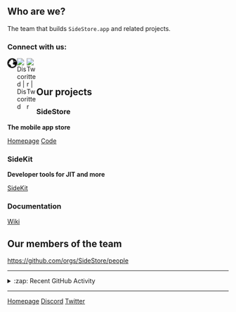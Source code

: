 <!-- 
Docs: How to use GitHub README and actions to auto-generate embedded content.
https://github.com/anuraghazra/github-readme-stats
https://www.youtube.com/watch?v=n6d4KHSKqGk
https://github.com/rahuldkjain/github-profile-readme-generator
 -->

## Who are we?

The team that builds `SideStore.app` and related projects.

### Connect with us:

<!--
[![Website](https://img.shields.io/website?label=sidestore.io&style=for-the-badge&url=https://sidestore.io)](https://sidestore.io)
[![Twitter Follow](https://img.shields.io/twitter/follow/sidestore_io?color=1DA1F2&logo=twitter&style=for-the-badge)](https://twitter.com/intent/follow?original_referer=https%3A%2F%2Fgithub.com%2Fsidestore&screen_name=sidestore)
[![GitHub Followers](https://img.shields.io/github/followers/sidestore?style=for-the-badge)]()
[![GitHub Sponsors](https://img.shields.io/github/sponsors/sidestore?style=for-the-badge
)]() 
-->

[<img align="left" alt="sidestore.io" width="22px" src="https://raw.githubusercontent.com/iconic/open-iconic/master/svg/globe.svg" />][website]
[<img align="left" alt="Discord | Discord" width="22px" src="https://cdn.jsdelivr.net/npm/simple-icons@v3/icons/discord.svg" />][discord]
[<img align="left" alt="Twitter | Twitter" width="22px" src="https://cdn.jsdelivr.net/npm/simple-icons@v3/icons/twitter.svg" />][twitter]

<br />
<br />

## Our projects

### SideStore

__The mobile app store__

[Homepage][website]
[Code][git.sidestore]

### SideKit

__Developer tools for JIT and more__

[SideKit][git.sidekit]

### Documentation

[Wiki][wiki]

## Our members of the team

https://github.com/orgs/SideStore/people

---

<details>
  <summary>:zap: Recent GitHub Activity</summary>

<!--START_SECTION:activity-->
1. ❌ Closed PR [#58](https://github.com/SideStore/Community-Source/pull/58) in [SideStore/Community-Source](https://github.com/SideStore/Community-Source)
2. ❗️ Closed issue [#825](https://github.com/SideStore/SideStore/issues/825) in [SideStore/SideStore](https://github.com/SideStore/SideStore)
3. ❗️ Closed issue [#840](https://github.com/SideStore/SideStore/issues/840) in [SideStore/SideStore](https://github.com/SideStore/SideStore)
4. ❗️ Closed issue [#795](https://github.com/SideStore/SideStore/issues/795) in [SideStore/SideStore](https://github.com/SideStore/SideStore)
5. ❗️ Closed issue [#733](https://github.com/SideStore/SideStore/issues/733) in [SideStore/SideStore](https://github.com/SideStore/SideStore)
6. ❗️ Closed issue [#724](https://github.com/SideStore/SideStore/issues/724) in [SideStore/SideStore](https://github.com/SideStore/SideStore)
7. ❗️ Closed issue [#764](https://github.com/SideStore/SideStore/issues/764) in [SideStore/SideStore](https://github.com/SideStore/SideStore)
8. ❗️ Closed issue [#771](https://github.com/SideStore/SideStore/issues/771) in [SideStore/SideStore](https://github.com/SideStore/SideStore)
9. ❗️ Closed issue [#712](https://github.com/SideStore/SideStore/issues/712) in [SideStore/SideStore](https://github.com/SideStore/SideStore)
10. ❗️ Closed issue [#708](https://github.com/SideStore/SideStore/issues/708) in [SideStore/SideStore](https://github.com/SideStore/SideStore)
11. ❗️ Closed issue [#701](https://github.com/SideStore/SideStore/issues/701) in [SideStore/SideStore](https://github.com/SideStore/SideStore)
12. ❗️ Closed issue [#774](https://github.com/SideStore/SideStore/issues/774) in [SideStore/SideStore](https://github.com/SideStore/SideStore)
13. 🗣 Commented on [#691](https://github.com/SideStore/SideStore/issues/691) in [SideStore/SideStore](https://github.com/SideStore/SideStore)
14. ❗️ Closed issue [#691](https://github.com/SideStore/SideStore/issues/691) in [SideStore/SideStore](https://github.com/SideStore/SideStore)
15. ❗️ Closed issue [#826](https://github.com/SideStore/SideStore/issues/826) in [SideStore/SideStore](https://github.com/SideStore/SideStore)
16. ❗️ Closed issue [#836](https://github.com/SideStore/SideStore/issues/836) in [SideStore/SideStore](https://github.com/SideStore/SideStore)
17. ❗️ Closed issue [#838](https://github.com/SideStore/SideStore/issues/838) in [SideStore/SideStore](https://github.com/SideStore/SideStore)
18. ❗️ Closed issue [#842](https://github.com/SideStore/SideStore/issues/842) in [SideStore/SideStore](https://github.com/SideStore/SideStore)
19. 🗣 Commented on [#858](https://github.com/SideStore/SideStore/issues/858) in [SideStore/SideStore](https://github.com/SideStore/SideStore)
20. ❗️ Closed issue [#858](https://github.com/SideStore/SideStore/issues/858) in [SideStore/SideStore](https://github.com/SideStore/SideStore)
<!--END_SECTION:activity-->

</details>

---

[Homepage][patreon] [Discord][discord] [Twitter][twitter]

<!--
- [Patreon][patreon]
- [OpenCollective][opencollective]
- [YouTube][youtube]
-->

[website]: https://sidestore.io
[wiki]: https://wiki.sidestore.io
[twitter]: https://twitter.com/sidestore_io
[discord]: https://discord.gg/sidestore-949183273383395328
[youtube]: https://youtube.com/TODO
[patreon]: https://www.patreon.com/SideStore
[opencollective]: https://opencollective.com/TODO
[git.sidestore]: https://github.com/SideStore/SideStore/
[git.sidekit]: https://github.com/SideStore/SideKit

